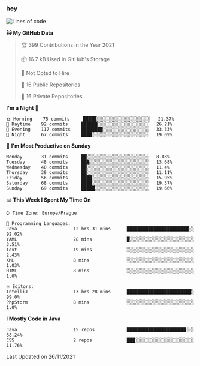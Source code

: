 ### hey

<!--START_SECTION:waka-->
![Lines of code](https://img.shields.io/badge/From%20Hello%20World%20I%27ve%20Written-110077%20lines%20of%20code-blue)

**🐱 My GitHub Data** 

> 🏆 399 Contributions in the Year 2021
 > 
> 📦 16.7 kB Used in GitHub's Storage 
 > 
> 🚫 Not Opted to Hire
 > 
> 📜 16 Public Repositories 
 > 
> 🔑 16 Private Repositories  
 > 
**I'm a Night 🦉** 

```text
🌞 Morning    75 commits     █████░░░░░░░░░░░░░░░░░░░░   21.37% 
🌆 Daytime    92 commits     ██████░░░░░░░░░░░░░░░░░░░   26.21% 
🌃 Evening    117 commits    ████████░░░░░░░░░░░░░░░░░   33.33% 
🌙 Night      67 commits     ████░░░░░░░░░░░░░░░░░░░░░   19.09%

```
📅 **I'm Most Productive on Sunday** 

```text
Monday       31 commits     ██░░░░░░░░░░░░░░░░░░░░░░░   8.83% 
Tuesday      48 commits     ███░░░░░░░░░░░░░░░░░░░░░░   13.68% 
Wednesday    40 commits     ██░░░░░░░░░░░░░░░░░░░░░░░   11.4% 
Thursday     39 commits     ██░░░░░░░░░░░░░░░░░░░░░░░   11.11% 
Friday       56 commits     ████░░░░░░░░░░░░░░░░░░░░░   15.95% 
Saturday     68 commits     ████░░░░░░░░░░░░░░░░░░░░░   19.37% 
Sunday       69 commits     █████░░░░░░░░░░░░░░░░░░░░   19.66%

```


📊 **This Week I Spent My Time On** 

```text
⌚︎ Time Zone: Europe/Prague

💬 Programming Languages: 
Java                     12 hrs 31 mins      ███████████████████████░░   92.02% 
YAML                     28 mins             █░░░░░░░░░░░░░░░░░░░░░░░░   3.51% 
Text                     19 mins             ░░░░░░░░░░░░░░░░░░░░░░░░░   2.43% 
XML                      8 mins              ░░░░░░░░░░░░░░░░░░░░░░░░░   1.03% 
HTML                     8 mins              ░░░░░░░░░░░░░░░░░░░░░░░░░   1.0%

🔥 Editors: 
IntelliJ                 13 hrs 28 mins      ████████████████████████░   99.0% 
PhpStorm                 8 mins              ░░░░░░░░░░░░░░░░░░░░░░░░░   1.0%

```

**I Mostly Code in Java** 

```text
Java                     15 repos            ██████████████████████░░░   88.24% 
CSS                      2 repos             ███░░░░░░░░░░░░░░░░░░░░░░   11.76%

```



 Last Updated on 26/11/2021
<!--END_SECTION:waka-->
